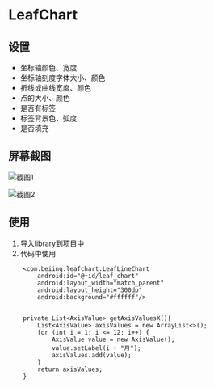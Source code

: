 # LeafChart


## 设置
-  坐标轴颜色、宽度
-  坐标轴刻度字体大小、颜色
-  折线或曲线宽度、颜色
-  点的大小、颜色
-  是否有标签
-  标签背景色、弧度
-  是否填充



## 屏幕截图
![截图1](https://github.com/LineChen/LeafChart/blob/master/screenshot/cubic_filled.png)

![截图2](https://github.com/LineChen/LeafChart/blob/master/screenshot/fold_not_filled.png)

## 使用

1. 导入library到项目中
2. 代码中使用

```
    <com.beiing.leafchart.LeafLineChart
        android:id="@+id/leaf_chart"
        android:layout_width="match_parent"
        android:layout_height="300dp"
        android:background="#ffffff"/>


    private List<AxisValue> getAxisValuesX(){
        List<AxisValue> axisValues = new ArrayList<>();
        for (int i = 1; i <= 12; i++) {
            AxisValue value = new AxisValue();
            value.setLabel(i + "月");
            axisValues.add(value);
        }
        return axisValues;
    }


```













































